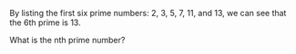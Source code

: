 By listing the first six prime numbers: 2, 3, 5, 7, 11, and 13, we can see that the 6th prime is 13.

What is the nth prime number?
